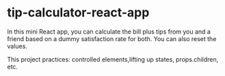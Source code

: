 # tip-calculator-react-app

In this mini React app, you can calculate the bill plus tips from you and a friend based on a dummy satisfaction rate for both. You can also reset the values.

This project practices: controlled elements,lifting up states, props.children, etc.
